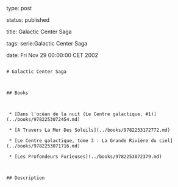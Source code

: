 type: post
status: published
title: Galactic Center Saga
tags: serie:Galactic Center Saga
date: Fri Nov 29 00:00:00 CET 2002
~~~~~~
# Galactic Center Saga

## Books

 * [Dans l'océan de la nuit (Le Centre galactique, #1)](../books/9782253072454.md)
 * [A Travers La Mer Des Soleils](../books/9782253172772.md)
 * [Le Centre galactique, tome 3 : La Grande Rivière du ciel](../books/9782253071716.md)
 * [Les Profondeurs Furieuses](../books/9782253072379.md)

## Description

